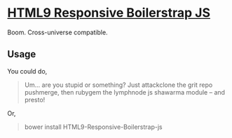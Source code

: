 # [HTML9 Responsive Boilerstrap JS](http://html9responsiveboilerstrapjs.com)

Boom. Cross-universe compatible.

## Usage

You could do,

> Um... are you stupid or something? Just attackclone the grit repo pushmerge, then rubygem the lymphnode js shawarma module – and presto!

Or,

> bower install HTML9-Responsive-Boilerstrap-js